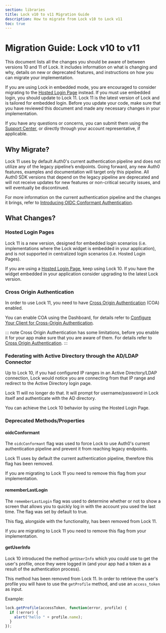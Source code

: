 ```yaml
---
section: libraries
title: Lock v10 to v11 Migration Guide
description: How to migrate from Lock v10 to Lock v11
toc: true
---
```

# Migration Guide: Lock v10 to v11

This document lists all the changes you should be aware of between versions 10 and 11 of Lock. It includes information on what is changing and why, details on new or deprecated features, and instructions on how you can migrate your implementation.

If you are using Lock in embedded mode, you are encouraged to consider migrating to the [Hosted Login Page](hosted-pages/login) instead. If you must use embedded login, you should update to Lock 11. Lock 11 is the latest version of Lock and is tailored for embedded login. Before you update your code, make sure that you have reviewed this document and made any necessary changes in your implementation. 

If you have any questions or concerns, you can submit them using the [Support Center](${env.DOMAIN_URL_SUPPORT}), or directly through your account representative, if applicable. 

## Why Migrate?

Lock 11 uses by default Auth0's current authentication pipeline and does not utilize any of the legacy pipeline’s endpoints. Going forward, any new Auth0 features, examples and documentation will target only this pipeline. All Auth0 SDK versions that depend on the legacy pipeline are deprecated and will not receive updates for new features or non-critical security issues, and will eventually be discontinued.

For more information on the current authentication pipeline and the changes it brings, refer to [Introducing OIDC Conformant Authentication](/api-auth/intro).

## What Changes?

### Hosted Login Pages

Lock 11 is a new version, designed for embedded login scenarios (i.e. implementations where the Lock widget is embedded in your application), and is not supported in centralized login scenarios (i.e. Hosted Login Pages).

If you are using a [Hosted Login Page](/hosted-pages/login), keep using Lock 10. If you have the widget embedded in your application consider upgrading to the latest Lock version.

### Cross Origin Authentication

Ιn order to use Lock 11, you need to have [Cross Origin Authentication](/cross-origin-authentication) (COA) enabled. 

You can enable COA using the Dashboard, for details refer to [Configure Your Client for Cross-Origin Authentication](/cross-origin-authentication#configure-your-client-for-cross-origin-authentication).

::: note
Cross Origin Authentication has some limitations, before you enable it for your app make sure that you are aware of them. For details refer to [Cross Origin Authentication](/cross-origin-authentication).
:::

### Federating with Active Directory through the AD/LDAP Connector

Up to Lock 10, if you had configured IP ranges in an Active Directory/LDAP connection, Lock would notice you are connecting from that IP range and redirect to the Active Directory login page.

Lock 11 will no longer do that. It will prompt for username/password in Lock itself and authenticate with the AD directory.

You can achieve the Lock 10 behavior by using the Hosted Login Page.

### Deprecated Methods/Properties

#### oidcConformant

The `oidcConformant` flag was used to force Lock to use Auth0's current authentication pipeline and prevent it from reaching legacy endpoints.

Lock 11 uses by default the current authentication pipeline, therefore this flag has been removed. 

If you are migrating to Lock 11 you need to remove this flag from your implementation.

#### rememberLastLogin

The `rememberLastLogin` flag was used to determine whether or not to show a screen that allows you to quickly log in with the account you used the last time. The flag was set by default to true.

This flag, alongside with the functionality, has been removed from Lock 11.

If you are migrating to Lock 11 you need to remove this flag from your implementation.

#### getUserInfo

Lock 10 introduced the method `getUserInfo` which you could use to get the user's profile, once they were logged in (and your app had a token as a result of the authentication process).

This method has been removed from Lock 11. In order to retrieve the user's profile you will have to use the `getProfile` method, and use an `access_token` as input.

Example:

```js
lock.getProfile(accessToken, function(error, profile) {
  if (!error) {
    alert("hello " + profile.name);
  }
});
```
